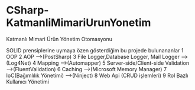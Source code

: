 # CSharp-KatmanliMimariUrunYonetim
Katmanlı Mimari Ürün Yönetim Otomasyonu

SOLID prensiplerine uymaya özen gösterdiğim bu projede bulunananlar
1 OOP
2 AOP -->(PostSharp)
3 File Logger,Database Logger, Mail Logger -->(Log4Net)
4 Mapping -->(Automapper)
5 Server-side/Client-side Validation -->(FluentValidation)
6 Caching -->(Microsoft Memory Manager)
7 IoC(Bağımlılık Yönetimi) -->(Ninject)
8 Web Api (CRUD işlemleri)
9 Rol Bazlı Kullanıcı Yönetimi 
